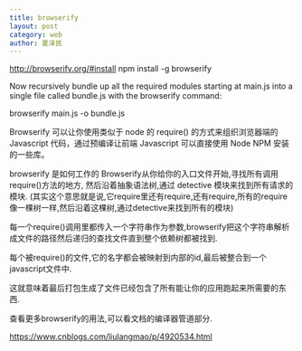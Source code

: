 ```yaml
---
title: browserify
layout: post
category: web
author: 夏泽民
---
```

http://browserify.org/#install
npm install -g browserify

Now recursively bundle up all the required modules starting at main.js into a single file called bundle.js with the browserify command:

browserify main.js -o bundle.js
<script src="bundle.js"></script>
<!-- more -->
Browserify 可以让你使用类似于 node 的 require() 的方式来组织浏览器端的 Javascript 代码，通过预编译让前端 Javascript 可以直接使用 Node NPM 安装的一些库。

browserify 是如何工作的
Browserify从你给你的入口文件开始,寻找所有调用require()方法的地方, 然后沿着抽象语法树,通过 detective 模块来找到所有请求的模块. (其实这个意思就是说,它require里还有require,还有require,所有的require像一棵树一样,然后沿着这棵树,通过detective来找到所有的模块)

每一个require()调用里都传入一个字符串作为参数,browserify把这个字符串解析成文件的路径然后递归的查找文件直到整个依赖树都被找到.

每个被require()的文件,它的名字都会被映射到内部的id,最后被整合到一个javascript文件中.

这就意味着最后打包生成了文件已经包含了所有能让你的应用跑起来所需要的东西.

查看更多browserify的用法,可以看文档的编译器管道部分.

https://www.cnblogs.com/liulangmao/p/4920534.html
